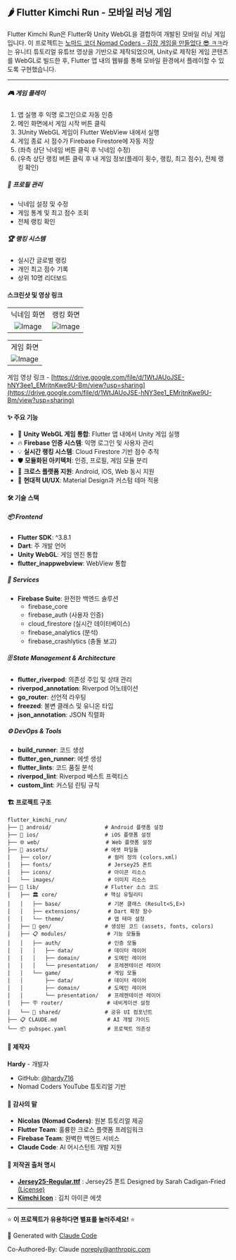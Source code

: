 ## 🌶️ Flutter Kimchi Run - 모바일 러닝 게임

Flutter Kimchi Run은 Flutter와 Unity WebGL을 결합하여 개발된 모바일 러닝 게임입니다. 이 프로젝트는 [노마드 코더 Nomad Coders - 김장 게임을 만들었다 😎 ㅋㅋ](https://youtu.be/A58_FWqiekI?si=fAbvNaV_A-KtURuA)라는 유니티 튜토리얼 유튜브 영상을 기반으로 제작되었으며, Unity로 제작된 게임 콘텐츠를 WebGL로 빌드한 후, Flutter 앱 내의 웹뷰를 통해 모바일 환경에서 플레이할 수 있도록 구현했습니다.

---

##### 🎮 게임 플레이
1. 앱 실행 후 익명 로그인으로 자동 인증
2. 메인 화면에서 게임 시작 버튼 클릭
3. 3Unity WebGL 게임이 Flutter WebView 내에서 실행
4. 게임 종료 시 점수가 Firebase Firestore에 자동 저장
5. (좌측 상단 닉네임 버튼 클릭 후 닉네임 수정)
6. (우측 상단 랭킹 버튼 클릭 후 내 게임 정보(플레이 횟수, 랭킹, 최고 점수), 전체 랭킹 확인)

##### 👤 프로필 관리
- 닉네임 설정 및 수정
- 게임 통계 및 최고 점수 조회
- 전체 랭킹 확인

##### 🏆 랭킹 시스템
- 실시간 글로벌 랭킹
- 개인 최고 점수 기록
- 상위 10명 리더보드


#### 스크린샷 및 영상 링크

|  |  |
|:---:|:---:|
| 닉네임 화면 | 랭킹 화면 |
| <img alt="Image" src="https://github.com/user-attachments/assets/6830d2d6-c071-4439-ba95-26c71bbcb579" /> | <img alt="Image" src="https://github.com/user-attachments/assets/9b7ae01a-0d68-4cf4-96c6-2a587c11a26c" /> |

|  |
|:---:|
| 게임 화면 |
| <img alt="Image" src="https://github.com/user-attachments/assets/4f22c45d-2b86-4dab-b75e-8799c4b4046c" /> |

게임 영상 링크 - [https://drive.google.com/file/d/1WtJAUoJSE-hNY3ee1_EMritnKwe9U-Bm/view?usp=sharing](https://drive.google.com/file/d/1WtJAUoJSE-hNY3ee1_EMritnKwe9U-Bm/view?usp=sharing)



#### ✨ 주요 기능

- 🎯 **Unity WebGL 게임 통합**: Flutter 앱 내에서 Unity 게임 실행
- 🔥 **Firebase 인증 시스템**: 익명 로그인 및 사용자 관리
- 💡 **실시간 랭킹 시스템**: Cloud Firestore 기반 점수 추적
- 🛡️ **모듈화된 아키텍처**: 인증, 프로필, 게임 모듈 분리
- 📱 **크로스 플랫폼 지원**: Android, iOS, Web 동시 지원
- 🎨 **현대적 UI/UX**: Material Design과 커스텀 테마 적용

#### 🛠️ 기술 스택

##### 📦 Frontend
- **Flutter SDK**: ^3.8.1
- **Dart**: 주 개발 언어
- **Unity WebGL**: 게임 엔진 통합
- **flutter_inappwebview**: WebView 통합

##### 🔧 Services
- **Firebase Suite**: 완전한 백엔드 솔루션
    - firebase_core
    - firebase_auth (사용자 인증)
    - cloud_firestore (실시간 데이터베이스)
    - firebase_analytics (분석)
    - firebase_crashlytics (충돌 보고)

##### 🗄️ State Management & Architecture
- **flutter_riverpod**: 의존성 주입 및 상태 관리
- **riverpod_annotation**: Riverpod 어노테이션
- **go_router**: 선언적 라우팅
- **freezed**: 불변 클래스 및 유니온 타입
- **json_annotation**: JSON 직렬화

##### ⚙️ DevOps & Tools
- **build_runner**: 코드 생성
- **flutter_gen_runner**: 에셋 생성
- **flutter_lints**: 코드 품질 분석
- **riverpod_lint**: Riverpod 베스트 프랙티스
- **custom_lint**: 커스텀 린팅 규칙

#### 🏗️ 프로젝트 구조

```
flutter_kimchi_run/
├── 📱 android/                 # Android 플랫폼 설정
├── 🍎 ios/                     # iOS 플랫폼 설정  
├── 🌐 web/                     # Web 플랫폼 설정
├── 🎨 assets/                  # 에셋 파일들
│   ├── color/                  # 컬러 정의 (colors.xml)
│   ├── fonts/                  # Jersey25 폰트
│   ├── icons/                  # 아이콘 리소스
│   └── images/                 # 이미지 리소스
├── 📂 lib/                     # Flutter 소스 코드
│   ├── 🏛️ core/               # 핵심 유틸리티
│   │   ├── base/               # 기본 클래스 (Result<S,E>)
│   │   ├── extensions/         # Dart 확장 함수
│   │   └── theme/              # 앱 테마 설정
│   ├── 🤖 gen/                 # 생성된 코드 (assets, fonts, colors)
│   ├── 📋 modules/             # 기능 모듈들
│   │   ├── auth/               # 인증 모듈
│   │   │   ├── data/           # 데이터 레이어
│   │   │   ├── domain/         # 도메인 레이어
│   │   │   └── presentation/   # 프레젠테이션 레이어
│   │   └── game/               # 게임 모듈
│   │       ├── data/           # 데이터 레이어
│   │       ├── domain/         # 도메인 레이어
│   │       └── presentation/   # 프레젠테이션 레이어
│   ├── 🪧 router/              # 네비게이션 설정
│   └── 🧩 shared/              # 공유 UI 컴포넌트
├── 📋 CLAUDE.md                # AI 개발 가이드
└── 📦 pubspec.yaml             # 프로젝트 의존성
```

#### 👥 제작자

**Hardy** - 개발자
- GitHub: [@hardy716](https://github.com/your-username)
- Nomad Coders YouTube 튜토리얼 기반

#### 🙏 감사의 말

- **Nicolas (Nomad Coders)**: 원본 튜토리얼 제공
- **Flutter Team**: 훌륭한 크로스 플랫폼 프레임워크
- **Firebase Team**: 완벽한 백엔드 서비스
- **Claude Code**: AI 어시스턴트 개발 지원

#### 🙌 저작권 출처 명시

- **[Jersey25-Regular.ttf](https://fonts.google.com/specimen/Jersey+25/license)** :  Jersey25 폰트 Designed by Sarah Cadigan-Fried [(License)](https://fonts.google.com/specimen/Jersey+25/license)
- **[Kimchi Icon](https://travellers-rest.fandom.com/wiki/Kimchi)** :  김치 아이콘 에셋

---

⭐ **이 프로젝트가 유용하다면 별표를 눌러주세요!** ⭐

🤖 Generated with [Claude Code](https://claude.ai/code)

Co-Authored-By: Claude <noreply@anthropic.com>